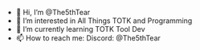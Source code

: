 - 👋 Hi, I’m @The5thTear
- 👀 I’m interested in All Things TOTK and Programming
- 🌱 I’m currently learning TOTK Tool Dev
- 📫 How to reach me: Discord: @The5thTear


